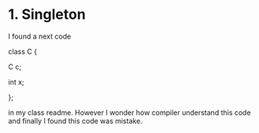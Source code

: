 # 1. Singleton

I found a next code

class C {

 C c;

 int x;

};
  
 in my class readme. However I wonder how compiler understand this code and finally I found this code was mistake.
